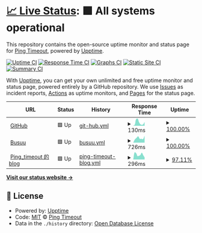 # [📈 Live Status](https://pages.timeout.moe): <!--live status--> **🟩 All systems operational**

This repository contains the open-source uptime monitor and status page for [Ping Timeout](https://pages.timeout.moe), powered by [Upptime](https://github.com/upptime/upptime).

[![Uptime CI](https://github.com/Ping-timeout/upptime/workflows/Uptime%20CI/badge.svg)](https://github.com/Ping-timeout/upptime/actions?query=workflow%3A%22Uptime+CI%22)
[![Response Time CI](https://github.com/Ping-timeout/upptime/workflows/Response%20Time%20CI/badge.svg)](https://github.com/Ping-timeout/upptime/actions?query=workflow%3A%22Response+Time+CI%22)
[![Graphs CI](https://github.com/Ping-timeout/upptime/workflows/Graphs%20CI/badge.svg)](https://github.com/Ping-timeout/upptime/actions?query=workflow%3A%22Graphs+CI%22)
[![Static Site CI](https://github.com/Ping-timeout/upptime/workflows/Static%20Site%20CI/badge.svg)](https://github.com/Ping-timeout/upptime/actions?query=workflow%3A%22Static+Site+CI%22)
[![Summary CI](https://github.com/Ping-timeout/upptime/workflows/Summary%20CI/badge.svg)](https://github.com/Ping-timeout/upptime/actions?query=workflow%3A%22Summary+CI%22)

With [Upptime](https://upptime.js.org), you can get your own unlimited and free uptime monitor and status page, powered entirely by a GitHub repository. We use [Issues](https://github.com/Ping-timeout/upptime/issues) as incident reports, [Actions](https://github.com/Ping-timeout/upptime/actions) as uptime monitors, and [Pages](https://pages.timeout.moe) for the status page.

<!--start: status pages-->
<!-- This summary is generated by Upptime (https://github.com/upptime/upptime) -->
<!-- Do not edit this manually, your changes will be overwritten -->
<!-- prettier-ignore -->
| URL | Status | History | Response Time | Uptime |
| --- | ------ | ------- | ------------- | ------ |
| <img alt="" src="https://favicons.githubusercontent.com/github.com" height="13"> [GitHub](https://github.com) | 🟩 Up | [git-hub.yml](https://github.com/Ping-timeout/upptime/commits/HEAD/history/git-hub.yml) | <details><summary><img alt="Response time graph" src="./graphs/git-hub/response-time-week.png" height="20"> 130ms</summary><br><a href="https://status.timeout.moe/history/git-hub"><img alt="Response time 111" src="https://img.shields.io/endpoint?url=https%3A%2F%2Fraw.githubusercontent.com%2FPing-timeout%2Fupptime%2FHEAD%2Fapi%2Fgit-hub%2Fresponse-time.json"></a><br><a href="https://status.timeout.moe/history/git-hub"><img alt="24-hour response time 55" src="https://img.shields.io/endpoint?url=https%3A%2F%2Fraw.githubusercontent.com%2FPing-timeout%2Fupptime%2FHEAD%2Fapi%2Fgit-hub%2Fresponse-time-day.json"></a><br><a href="https://status.timeout.moe/history/git-hub"><img alt="7-day response time 130" src="https://img.shields.io/endpoint?url=https%3A%2F%2Fraw.githubusercontent.com%2FPing-timeout%2Fupptime%2FHEAD%2Fapi%2Fgit-hub%2Fresponse-time-week.json"></a><br><a href="https://status.timeout.moe/history/git-hub"><img alt="30-day response time 114" src="https://img.shields.io/endpoint?url=https%3A%2F%2Fraw.githubusercontent.com%2FPing-timeout%2Fupptime%2FHEAD%2Fapi%2Fgit-hub%2Fresponse-time-month.json"></a><br><a href="https://status.timeout.moe/history/git-hub"><img alt="1-year response time 111" src="https://img.shields.io/endpoint?url=https%3A%2F%2Fraw.githubusercontent.com%2FPing-timeout%2Fupptime%2FHEAD%2Fapi%2Fgit-hub%2Fresponse-time-year.json"></a></details> | <details><summary><a href="https://status.timeout.moe/history/git-hub">100.00%</a></summary><a href="https://status.timeout.moe/history/git-hub"><img alt="All-time uptime 99.98%" src="https://img.shields.io/endpoint?url=https%3A%2F%2Fraw.githubusercontent.com%2FPing-timeout%2Fupptime%2FHEAD%2Fapi%2Fgit-hub%2Fuptime.json"></a><br><a href="https://status.timeout.moe/history/git-hub"><img alt="24-hour uptime 100.00%" src="https://img.shields.io/endpoint?url=https%3A%2F%2Fraw.githubusercontent.com%2FPing-timeout%2Fupptime%2FHEAD%2Fapi%2Fgit-hub%2Fuptime-day.json"></a><br><a href="https://status.timeout.moe/history/git-hub"><img alt="7-day uptime 100.00%" src="https://img.shields.io/endpoint?url=https%3A%2F%2Fraw.githubusercontent.com%2FPing-timeout%2Fupptime%2FHEAD%2Fapi%2Fgit-hub%2Fuptime-week.json"></a><br><a href="https://status.timeout.moe/history/git-hub"><img alt="30-day uptime 100.00%" src="https://img.shields.io/endpoint?url=https%3A%2F%2Fraw.githubusercontent.com%2FPing-timeout%2Fupptime%2FHEAD%2Fapi%2Fgit-hub%2Fuptime-month.json"></a><br><a href="https://status.timeout.moe/history/git-hub"><img alt="1-year uptime 99.98%" src="https://img.shields.io/endpoint?url=https%3A%2F%2Fraw.githubusercontent.com%2FPing-timeout%2Fupptime%2FHEAD%2Fapi%2Fgit-hub%2Fuptime-year.json"></a></details>
| <img alt="" src="https://favicons.githubusercontent.com/www.busuu.com" height="13"> [Busuu](https://www.busuu.com) | 🟩 Up | [busuu.yml](https://github.com/Ping-timeout/upptime/commits/HEAD/history/busuu.yml) | <details><summary><img alt="Response time graph" src="./graphs/busuu/response-time-week.png" height="20"> 726ms</summary><br><a href="https://status.timeout.moe/history/busuu"><img alt="Response time 685" src="https://img.shields.io/endpoint?url=https%3A%2F%2Fraw.githubusercontent.com%2FPing-timeout%2Fupptime%2FHEAD%2Fapi%2Fbusuu%2Fresponse-time.json"></a><br><a href="https://status.timeout.moe/history/busuu"><img alt="24-hour response time 560" src="https://img.shields.io/endpoint?url=https%3A%2F%2Fraw.githubusercontent.com%2FPing-timeout%2Fupptime%2FHEAD%2Fapi%2Fbusuu%2Fresponse-time-day.json"></a><br><a href="https://status.timeout.moe/history/busuu"><img alt="7-day response time 726" src="https://img.shields.io/endpoint?url=https%3A%2F%2Fraw.githubusercontent.com%2FPing-timeout%2Fupptime%2FHEAD%2Fapi%2Fbusuu%2Fresponse-time-week.json"></a><br><a href="https://status.timeout.moe/history/busuu"><img alt="30-day response time 686" src="https://img.shields.io/endpoint?url=https%3A%2F%2Fraw.githubusercontent.com%2FPing-timeout%2Fupptime%2FHEAD%2Fapi%2Fbusuu%2Fresponse-time-month.json"></a><br><a href="https://status.timeout.moe/history/busuu"><img alt="1-year response time 685" src="https://img.shields.io/endpoint?url=https%3A%2F%2Fraw.githubusercontent.com%2FPing-timeout%2Fupptime%2FHEAD%2Fapi%2Fbusuu%2Fresponse-time-year.json"></a></details> | <details><summary><a href="https://status.timeout.moe/history/busuu">100.00%</a></summary><a href="https://status.timeout.moe/history/busuu"><img alt="All-time uptime 100.00%" src="https://img.shields.io/endpoint?url=https%3A%2F%2Fraw.githubusercontent.com%2FPing-timeout%2Fupptime%2FHEAD%2Fapi%2Fbusuu%2Fuptime.json"></a><br><a href="https://status.timeout.moe/history/busuu"><img alt="24-hour uptime 100.00%" src="https://img.shields.io/endpoint?url=https%3A%2F%2Fraw.githubusercontent.com%2FPing-timeout%2Fupptime%2FHEAD%2Fapi%2Fbusuu%2Fuptime-day.json"></a><br><a href="https://status.timeout.moe/history/busuu"><img alt="7-day uptime 100.00%" src="https://img.shields.io/endpoint?url=https%3A%2F%2Fraw.githubusercontent.com%2FPing-timeout%2Fupptime%2FHEAD%2Fapi%2Fbusuu%2Fuptime-week.json"></a><br><a href="https://status.timeout.moe/history/busuu"><img alt="30-day uptime 100.00%" src="https://img.shields.io/endpoint?url=https%3A%2F%2Fraw.githubusercontent.com%2FPing-timeout%2Fupptime%2FHEAD%2Fapi%2Fbusuu%2Fuptime-month.json"></a><br><a href="https://status.timeout.moe/history/busuu"><img alt="1-year uptime 100.00%" src="https://img.shields.io/endpoint?url=https%3A%2F%2Fraw.githubusercontent.com%2FPing-timeout%2Fupptime%2FHEAD%2Fapi%2Fbusuu%2Fuptime-year.json"></a></details>
| <img alt="" src="https://favicons.githubusercontent.com/timeout.moe" height="13"> [Ping_timeout 的 blog](https://timeout.moe) | 🟩 Up | [ping-timeout-blog.yml](https://github.com/Ping-timeout/upptime/commits/HEAD/history/ping-timeout-blog.yml) | <details><summary><img alt="Response time graph" src="./graphs/ping-timeout-blog/response-time-week.png" height="20"> 296ms</summary><br><a href="https://status.timeout.moe/history/ping-timeout-blog"><img alt="Response time 348" src="https://img.shields.io/endpoint?url=https%3A%2F%2Fraw.githubusercontent.com%2FPing-timeout%2Fupptime%2FHEAD%2Fapi%2Fping-timeout-blog%2Fresponse-time.json"></a><br><a href="https://status.timeout.moe/history/ping-timeout-blog"><img alt="24-hour response time 474" src="https://img.shields.io/endpoint?url=https%3A%2F%2Fraw.githubusercontent.com%2FPing-timeout%2Fupptime%2FHEAD%2Fapi%2Fping-timeout-blog%2Fresponse-time-day.json"></a><br><a href="https://status.timeout.moe/history/ping-timeout-blog"><img alt="7-day response time 296" src="https://img.shields.io/endpoint?url=https%3A%2F%2Fraw.githubusercontent.com%2FPing-timeout%2Fupptime%2FHEAD%2Fapi%2Fping-timeout-blog%2Fresponse-time-week.json"></a><br><a href="https://status.timeout.moe/history/ping-timeout-blog"><img alt="30-day response time 361" src="https://img.shields.io/endpoint?url=https%3A%2F%2Fraw.githubusercontent.com%2FPing-timeout%2Fupptime%2FHEAD%2Fapi%2Fping-timeout-blog%2Fresponse-time-month.json"></a><br><a href="https://status.timeout.moe/history/ping-timeout-blog"><img alt="1-year response time 348" src="https://img.shields.io/endpoint?url=https%3A%2F%2Fraw.githubusercontent.com%2FPing-timeout%2Fupptime%2FHEAD%2Fapi%2Fping-timeout-blog%2Fresponse-time-year.json"></a></details> | <details><summary><a href="https://status.timeout.moe/history/ping-timeout-blog">97.11%</a></summary><a href="https://status.timeout.moe/history/ping-timeout-blog"><img alt="All-time uptime 99.69%" src="https://img.shields.io/endpoint?url=https%3A%2F%2Fraw.githubusercontent.com%2FPing-timeout%2Fupptime%2FHEAD%2Fapi%2Fping-timeout-blog%2Fuptime.json"></a><br><a href="https://status.timeout.moe/history/ping-timeout-blog"><img alt="24-hour uptime 79.77%" src="https://img.shields.io/endpoint?url=https%3A%2F%2Fraw.githubusercontent.com%2FPing-timeout%2Fupptime%2FHEAD%2Fapi%2Fping-timeout-blog%2Fuptime-day.json"></a><br><a href="https://status.timeout.moe/history/ping-timeout-blog"><img alt="7-day uptime 97.11%" src="https://img.shields.io/endpoint?url=https%3A%2F%2Fraw.githubusercontent.com%2FPing-timeout%2Fupptime%2FHEAD%2Fapi%2Fping-timeout-blog%2Fuptime-week.json"></a><br><a href="https://status.timeout.moe/history/ping-timeout-blog"><img alt="30-day uptime 98.53%" src="https://img.shields.io/endpoint?url=https%3A%2F%2Fraw.githubusercontent.com%2FPing-timeout%2Fupptime%2FHEAD%2Fapi%2Fping-timeout-blog%2Fuptime-month.json"></a><br><a href="https://status.timeout.moe/history/ping-timeout-blog"><img alt="1-year uptime 99.69%" src="https://img.shields.io/endpoint?url=https%3A%2F%2Fraw.githubusercontent.com%2FPing-timeout%2Fupptime%2FHEAD%2Fapi%2Fping-timeout-blog%2Fuptime-year.json"></a></details>

<!--end: status pages-->

[**Visit our status website →**](https://pages.timeout.moe)

## 📄 License

- Powered by: [Upptime](https://github.com/upptime/upptime)
- Code: [MIT](./LICENSE) © [Ping Timeout](https://pages.timeout.moe)
- Data in the `./history` directory: [Open Database License](https://opendatacommons.org/licenses/odbl/1-0/)
